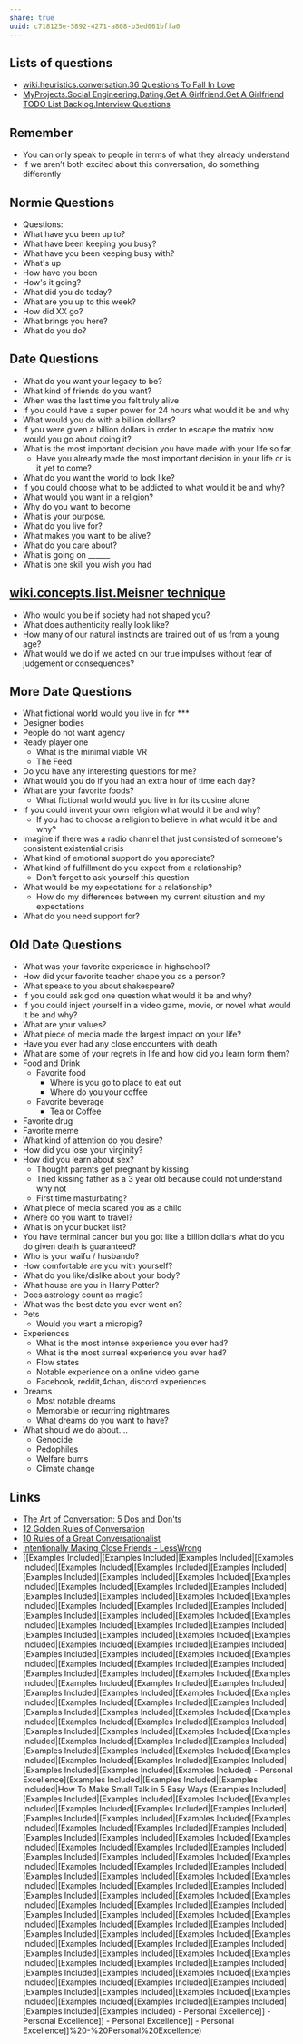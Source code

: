 ```yaml
---
share: true
uuid: c718125e-5892-4271-a808-b3ed061bffa0
---
```

## Lists of questions

* [wiki.heuristics.conversation.36 Questions To Fall In Love](/undefined)
* [MyProjects.Social Engineering.Dating.Get A Girlfriend.Get A Girlfriend TODO List  Backlog.Interview Questions](/undefined)

## Remember

* You can only speak to people in terms of what they already understand
* If we aren’t both excited about this conversation, do something differently

## Normie Questions

* Questions: 
 * What have you been up to?
 * What have been keeping you busy?
 * What have you been keeping busy with?
 * What's up
 * How have you been
 * How's it going?
 * What did you do today?
 * What are you up to this week?
 * How did XX go?
 * What brings you here?
 * What do you do?

## Date Questions

* What do you want your legacy to be?
* What kind of friends do you want?
* When was the last time you felt truly alive
* If you could have a super power for 24 hours what would it be and why
* What would you do with a billion dollars?
* If you were given a billion dollars in order to escape the matrix how would you go about doing it?
* What is the most important decision you have made with your life so far.
  * Have you already made the most important decision in your life or is it yet to come?
* What do you want the world to look like?
* If you could choose what to be addicted to what would it be and why?
* What would you want in a religion?
* Why do you want to become
* What is your purpose.
* What do you live for?
* What makes you want to be alive?
* What do you care about?
* What is going on ______
* What is one skill you wish you had

## [wiki.concepts.list.Meisner technique](/37bf3abd-b019-4ee3-aaee-2dbbbca4597b)

* Who would you be if society had not shaped you? 
* What does authenticity really look like?
* How many of our natural instincts are trained out of us from a young age?
* What would we do if we acted on our true impulses without fear of judgement or consequences?

## More Date Questions

* What fictional world would you live in for ***
* Designer bodies
* People do not want agency
* Ready player one
  * What is the minimal viable VR
  * The Feed
* Do you have any interesting questions for me?
* What would you do if you had an extra hour of time each day?
* What are your favorite foods?
  * What fictional world would you live in for its cusine alone
* If you could invent your own religion what would it be and why?
  * If you had to choose a religion to believe in what would it be and why?
* Imagine if there was a radio channel that just consisted of someone's consistent existential crisis
* What kind of emotional support do you appreciate?
* What kind of fulfillment do you expect from a relationship?
  * Don't forget to ask yourself this question
* What would be my expectations for a relationship?
  * How do my differences between my current situation and my expectations
* What do you need support for?

## Old Date Questions

* What was your favorite experience in highschool?
* How did your favorite teacher shape you as a person?
* What speaks to you about shakespeare?
* If you could ask god one question what would it be and why?
* If you could inject yourself in a video game, movie, or novel what would it be and why? 
* What are your values?
* What piece of media made the largest impact on your life?
* Have you ever had any close encounters with death
* What are some of your regrets in life and how did you learn form them?
* Food and Drink
  * Favorite food
    * Where is you go to place to eat out
    * Where do you your coffee
  * Favorite beverage
    * Tea or Coffee
* Favorite drug
* Favorite meme
* What kind of attention do you desire?
* How did you lose your virginity?
* How did you learn about sex?
  * Thought parents get pregnant by kissing
  * Tried kissing father as a 3 year old because could not understand why not
  * First time masturbating?
* What piece of media scared you as a child
* Where do you want to travel?
* What is on your bucket list?
* You have terminal cancer but you got like a billion dollars what do you do given death is guaranteed?
* Who is your waifu / husbando?
* How comfortable are you with yourself?
* What do you like/dislike about your body?
* What house are you in Harry Potter?
* Does astrology count as magic?
* What was the best date you ever went on?
* Pets
  * Would you want a micropig?
* Experiences
  * What is the most intense experience you ever had?
  * What is the most surreal experience you ever had?
  * Flow states
  * Notable experience on a online video game
  * Facebook, reddit,4chan, discord experiences
* Dreams
  * Most notable dreams
  * Memorable or recurring nightmares
  * What dreams do you want to have?
* What should we do about....
  * Genocide
  * Pedophiles
  * Welfare bums
  * Climate change

## Links

* [The Art of Conversation: 5 Dos and Don'ts](https://www.artofmanliness.com/articles/how-to-change-your-cars-air-filter/)
* [12 Golden Rules of Conversation](https://www.rd.com/advice/relationships/12-golden-rules-of-conversation/)
* [10 Rules of a Great Conversationalist](https://personalexcellence.co/blog/conversation/)
* [Intentionally Making Close Friends - LessWrong](https://www.lesswrong.com/posts/pfibDHFZ3waBo6pAc/intentionally-making-close-friends)
* [[Examples Included|[Examples Included|[Examples Included|[Examples Included|[Examples Included|[Examples Included|[Examples Included|[Examples Included|[Examples Included|[Examples Included|[Examples Included|[Examples Included|[Examples Included|[Examples Included|[Examples Included|[Examples Included|[Examples Included|[Examples Included|[Examples Included|[Examples Included|[Examples Included|[Examples Included|[Examples Included|[Examples Included|[Examples Included|[Examples Included|[Examples Included|[Examples Included|[Examples Included|[Examples Included|[Examples Included|[Examples Included|[Examples Included|[Examples Included|[Examples Included|[Examples Included|[Examples Included|[Examples Included|[Examples Included|[Examples Included|[Examples Included|[Examples Included|[Examples Included|[Examples Included|[Examples Included|[Examples Included|[Examples Included|[Examples Included|[Examples Included|[Examples Included|[Examples Included|[Examples Included|[Examples Included|[Examples Included|[Examples Included|[Examples Included|[Examples Included|[Examples Included|[Examples Included|[Examples Included|[Examples Included|[Examples Included|[Examples Included|[Examples Included|[Examples Included|[Examples Included|[Examples Included|[Examples Included|[Examples Included|[Examples Included|[Examples Included|[Examples Included|[Examples Included|[Examples Included|[Examples Included|[Examples Included|[Examples Included|[Examples Included|[Examples Included|[Examples Included) - Personal Excellence](Examples Included|[Examples Included|[Examples Included|How To Make Small Talk in 5 Easy Ways (Examples Included|[Examples Included|[Examples Included|[Examples Included|[Examples Included|[Examples Included|[Examples Included|[Examples Included|[Examples Included|[Examples Included|[Examples Included|[Examples Included|[Examples Included|[Examples Included|[Examples Included|[Examples Included|[Examples Included|[Examples Included|[Examples Included|[Examples Included|[Examples Included|[Examples Included|[Examples Included|[Examples Included|[Examples Included|[Examples Included|[Examples Included|[Examples Included|[Examples Included|[Examples Included|[Examples Included|[Examples Included|[Examples Included|[Examples Included|[Examples Included|[Examples Included|[Examples Included|[Examples Included|[Examples Included|[Examples Included|[Examples Included|[Examples Included|[Examples Included|[Examples Included|[Examples Included|[Examples Included|[Examples Included|[Examples Included|[Examples Included|[Examples Included|[Examples Included|[Examples Included|[Examples Included|[Examples Included|[Examples Included|[Examples Included|[Examples Included|[Examples Included|[Examples Included|[Examples Included|[Examples Included|[Examples Included|[Examples Included|[Examples Included|[Examples Included|[Examples Included|[Examples Included|[Examples Included|[Examples Included|[Examples Included|[Examples Included|[Examples Included|[Examples Included|[Examples Included|[Examples Included|[Examples Included|[Examples Included|[Examples Included|[Examples Included|[Examples Included) - Personal Excellence]] - Personal Excellence]] - Personal Excellence]] - Personal Excellence]]%20-%20Personal%20Excellence)